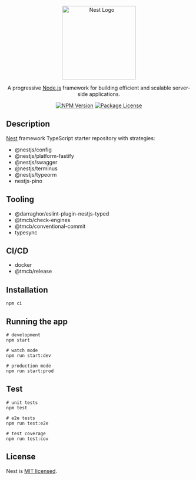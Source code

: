 <p align="center">
  <a href="http://nestjs.com/" target="blank"><img src="https://nestjs.com/img/logo-small.svg" width="200" alt="Nest Logo" /></a>
</p>

[circleci-image]: https://img.shields.io/circleci/build/github/nestjs/nest/master?token=abc123def456
[circleci-url]: https://circleci.com/gh/nestjs/nest

  <p align="center">A progressive <a href="http://nodejs.org" target="_blank">Node.js</a> framework for building efficient and scalable server-side applications.</p>
    <p align="center">
<a href="https://www.npmjs.com/~nestjscore" target="_blank"><img src="https://img.shields.io/npm/v/@nestjs/core.svg" alt="NPM Version" /></a>
<a href="https://www.npmjs.com/~nestjscore" target="_blank"><img src="https://img.shields.io/npm/l/@nestjs/core.svg" alt="Package License" /></a>
</p>
  <!--[![Backers on Open Collective](https://opencollective.com/nest/backers/badge.svg)](https://opencollective.com/nest#backer)
  [![Sponsors on Open Collective](https://opencollective.com/nest/sponsors/badge.svg)](https://opencollective.com/nest#sponsor)-->

## Description

[Nest](https://github.com/nestjs/nest) framework TypeScript starter repository with strategies:
- @nestjs/config
- @nestjs/platform-fastify
- @nestjs/swagger
- @nestjs/terminus
- @nestjs/typeorm
- nestjs-pino

## Tooling

- @darraghor/eslint-plugin-nestjs-typed
- @tmcb/check-engines
- @tmcb/conventional-commit
- typesync

## CI/CD

- docker
- @tmcb/release

## Installation

```shell
npm ci
```

## Running the app

```shell
# development
npm start

# watch mode
npm run start:dev

# production mode
npm run start:prod
```

## Test

```shell
# unit tests
npm test

# e2e tests
npm run test:e2e

# test coverage
npm run test:cov
```

## License

Nest is [MIT licensed](LICENSE).
